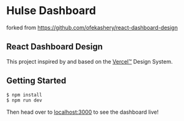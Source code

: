 # Hulse Dashboard

forked from https://github.com/ofekashery/react-dashboard-design

## React Dashboard Design

This project inspired by and based on the [Vercel™](https://vercel.com) Design System.

## Getting Started

```sh
$ npm install
$ npm run dev
```

Then head over to [localhost:3000](http://localhost:3000) to see the dashboard live!
